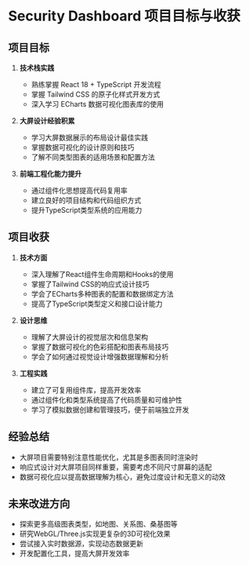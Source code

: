 # Security Dashboard 项目目标与收获

## 项目目标

1. **技术栈实践**
   - 熟练掌握 React 18 + TypeScript 开发流程
   - 掌握 Tailwind CSS 的原子化样式开发方式
   - 深入学习 ECharts 数据可视化图表库的使用

2. **大屏设计经验积累**
   - 学习大屏数据展示的布局设计最佳实践
   - 掌握数据可视化的设计原则和技巧
   - 了解不同类型图表的适用场景和配置方法

3. **前端工程化能力提升**
   - 通过组件化思想提高代码复用率
   - 建立良好的项目结构和代码组织方式
   - 提升TypeScript类型系统的应用能力

## 项目收获

1. **技术方面**
   - 深入理解了React组件生命周期和Hooks的使用
   - 掌握了Tailwind CSS的响应式设计技巧
   - 学会了ECharts多种图表的配置和数据绑定方法
   - 提高了TypeScript类型定义和接口设计能力

2. **设计思维**
   - 理解了大屏设计的视觉层次和信息架构
   - 掌握了数据可视化的色彩搭配和图表布局技巧
   - 学会了如何通过视觉设计增强数据理解和分析

3. **工程实践**
   - 建立了可复用组件库，提高开发效率
   - 通过组件化和类型系统提高了代码质量和可维护性
   - 学习了模拟数据创建和管理技巧，便于前端独立开发

## 经验总结

- 大屏项目需要特别注意性能优化，尤其是多图表同时渲染时
- 响应式设计对大屏项目同样重要，需要考虑不同尺寸屏幕的适配
- 数据可视化应以提高数据理解为核心，避免过度设计和无意义的动效

## 未来改进方向

- 探索更多高级图表类型，如地图、关系图、桑基图等
- 研究WebGL/Three.js实现更复杂的3D可视化效果
- 尝试接入实时数据源，实现动态数据更新
- 开发配置化工具，提高大屏开发效率 